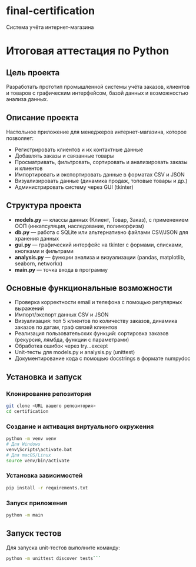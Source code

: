 # final-certification
Система учёта интернет-магазина
# Итоговая аттестация по Python

## Цель проекта

Разработать прототип промышленной системы учёта заказов, клиентов и товаров с графическим интерфейсом, базой данных и возможностью анализа данных.

## Описание проекта

Настольное приложение для менеджеров интернет-магазина, которое позволяет:

- Регистрировать клиентов и их контактные данные
- Добавлять заказы и связанные товары
- Просматривать, фильтровать, сортировать и анализировать заказы и клиентов
- Импортировать и экспортировать данные в форматах CSV и JSON
- Визуализировать данные (динамика продаж, топовые товары и др.)
- Администрировать систему через GUI (tkinter)

## Структура проекта

- **models.py** — классы данных (Клиент, Товар, Заказ), с применением ООП (инкапсуляция, наследование, полиморфизм)
- **db.py** — работа с SQLite или альтернативно файлами CSV/JSON для хранения данных
- **gui.py** — графический интерфейс на tkinter с формами, списками, кнопками и фильтрами
- **analysis.py** — функции анализа и визуализации (pandas, matplotlib, seaborn, networkx)
- **main.py** — точка входа в программу

## Основные функциональные возможности

- Проверка корректности email и телефона с помощью регулярных выражений
- Импорт/экспорт данных CSV и JSON
- Визуализация: топ 5 клиентов по количеству заказов, динамика заказов по датам, граф связей клиентов
- Реализация пользовательских функций: сортировка заказов (рекурсия, лямбда, функции с параметрами)
- Обработка ошибок через try...except
- Unit-тесты для models.py и analysis.py (unittest)
- Документирование кода с помощью docstrings в формате numpydoc

## Установка и запуск

### Клонирование репозитория

```bash
git clone <URL вашего репозитория>
cd certification
```

### Создание и активация виртуального окружения

```bash
python -m venv venv
# Для Windows
venv\Scripts\activate.bat
# Для macOS/Linux
source venv/bin/activate
```

### Установка зависимостей

```bash
pip install -r requirements.txt
```

### Запуск приложения

```bash
python -m main
```

  ## Запуск тестов
Для запуска unit-тестов выполните команду:
```bash
python -m unittest discover tests```
